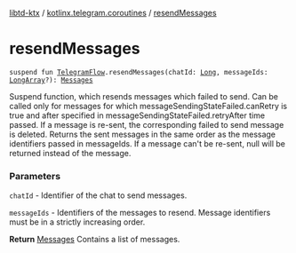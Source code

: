 [libtd-ktx](../index.md) / [kotlinx.telegram.coroutines](index.md) / [resendMessages](./resend-messages.md)

# resendMessages

`suspend fun `[`TelegramFlow`](../kotlinx.telegram.core/-telegram-flow/index.md)`.resendMessages(chatId: `[`Long`](https://kotlinlang.org/api/latest/jvm/stdlib/kotlin/-long/index.html)`, messageIds: `[`LongArray`](https://kotlinlang.org/api/latest/jvm/stdlib/kotlin/-long-array/index.html)`?): `[`Messages`](https://tdlibx.github.io/td/docs/org/drinkless/td/libcore/telegram/TdApi.Messages.html)

Suspend function, which resends messages which failed to send. Can be called only for messages
for which messageSendingStateFailed.canRetry is true and after specified in
messageSendingStateFailed.retryAfter time passed. If a message is re-sent, the corresponding failed
to send message is deleted. Returns the sent messages in the same order as the message identifiers
passed in messageIds. If a message can't be re-sent, null will be returned instead of the message.

### Parameters

`chatId` - Identifier of the chat to send messages.

`messageIds` - Identifiers of the messages to resend. Message identifiers must be in a
strictly increasing order.

**Return**
[Messages](https://tdlibx.github.io/td/docs/org/drinkless/td/libcore/telegram/TdApi.Messages.html) Contains a list of messages.

